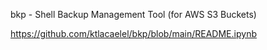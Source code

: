 bkp - Shell Backup Management Tool (for AWS S3 Buckets)

https://github.com/ktlacaelel/bkp/blob/main/README.ipynb
